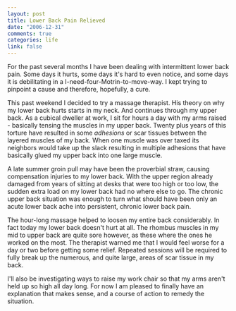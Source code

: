 ```yaml
--- 
layout: post
title: Lower Back Pain Relieved
date: "2006-12-31"
comments: true
categories: life
link: false
---
```

For the past several months I have been dealing with intermittent lower back pain. Some days it hurts, some days it's hard to even notice, and some days it is debilitating in a I-need-four-Motrin-to-move-way. I kept trying to pinpoint a cause and therefore, hopefully, a cure.

This past weekend I decided to try a massage therapist. His theory on why my lower back hurts starts in my neck. And continues through my upper back. As a cubical dweller at work, I sit for hours a day with my arms raised - basically tensing the muscles in my upper back. Twenty plus years of this torture have resulted in some <i>adhesions</i> or scar tissues between the layered muscles of my back. When one muscle was over taxed its neighbors would take up the slack resulting in multiple adhesions that have basically glued my upper back into one large muscle.

A late summer groin pull may have been the proverbial straw, causing compensation injuries to my lower back. With the upper region already damaged from years of sitting at desks that were too high or too low, the sudden extra load on my lower back had no where else to go. The chronic upper back situation was enough to turn what should have been only an acute lower back ache into persistent, chronic lower back pain.

The hour-long massage helped to loosen my entire back considerably. In fact today my lower back doesn't hurt at all. The rhombus muscles in my mid to upper back are quite sore however, as these where the ones he worked on the most. The therapist warned me that I would feel worse for a day or two before getting some relief. Repeated sessions will be required to fully break up the numerous, and quite large, areas of scar tissue in my back.

I'll also be investigating ways to raise my work chair so that my arms aren't held up so high all day long. For now I am pleased to finally have an explanation that makes sense, and a course of action to remedy the situation.
